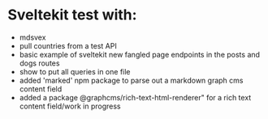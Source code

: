 # Sveltekit test with:

- mdsvex
- pull countries from  a test API 
- basic example of sveltekit new fangled page endpoints in the posts and dogs routes
- show to put all queries in one file
- added 'marked' npm package to parse out a markdown graph cms content field
- added a package @graphcms/rich-text-html-renderer" for a rich text content field/work in progress



